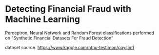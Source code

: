 # Detecting Financial Fraud with Machine Learning

Perceptron, Neural Network and Random Forest classifications performed on "Synthetic Financial Datasets For Fraud Detection"


dataset source: https://www.kaggle.com/ntnu-testimon/paysim1

